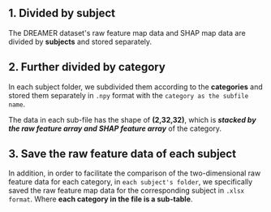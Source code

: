 ## 1. Divided by subject
The DREAMER dataset's raw feature map data and SHAP map data are divided by **subjects** and stored separately. 

## 2. Further divided by category
In each subject folder, we subdivided them according to the **categories** and stored them separately in `.npy` format with the `category as the subfile name`.


The data in each sub-file has the shape of **(2,32,32)**, which is ***stacked by the raw feature array and SHAP feature array*** of the category.

## 3. Save the raw feature data of each subject
In addition, in order to facilitate the comparison of the two-dimensional raw feature data for each category, in `each subject's folder`, we specifically saved the raw feature map data for the corresponding subject in `.xlsx format`. Where **each category in the file is a sub-table**.
